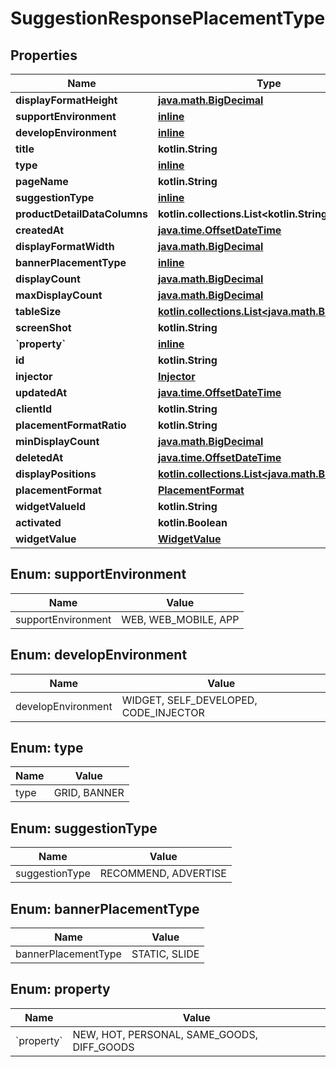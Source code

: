 
# SuggestionResponsePlacementType

## Properties
Name | Type | Description | Notes
------------ | ------------- | ------------- | -------------
**displayFormatHeight** | [**java.math.BigDecimal**](java.math.BigDecimal.md) |  | 
**supportEnvironment** | [**inline**](#SupportEnvironment) |  | 
**developEnvironment** | [**inline**](#DevelopEnvironment) |  | 
**title** | **kotlin.String** |  | 
**type** | [**inline**](#Type) |  | 
**pageName** | **kotlin.String** |  | 
**suggestionType** | [**inline**](#SuggestionType) |  | 
**productDetailDataColumns** | **kotlin.collections.List&lt;kotlin.String&gt;** |  | 
**createdAt** | [**java.time.OffsetDateTime**](java.time.OffsetDateTime.md) |  | 
**displayFormatWidth** | [**java.math.BigDecimal**](java.math.BigDecimal.md) |  | 
**bannerPlacementType** | [**inline**](#BannerPlacementType) |  | 
**displayCount** | [**java.math.BigDecimal**](java.math.BigDecimal.md) |  | 
**maxDisplayCount** | [**java.math.BigDecimal**](java.math.BigDecimal.md) |  | 
**tableSize** | [**kotlin.collections.List&lt;java.math.BigDecimal&gt;**](java.math.BigDecimal.md) |  | 
**screenShot** | **kotlin.String** |  | 
**&#x60;property&#x60;** | [**inline**](#&#x60;Property&#x60;) |  | 
**id** | **kotlin.String** |  | 
**injector** | [**Injector**](Injector.md) |  | 
**updatedAt** | [**java.time.OffsetDateTime**](java.time.OffsetDateTime.md) |  | 
**clientId** | **kotlin.String** |  | 
**placementFormatRatio** | **kotlin.String** |  | 
**minDisplayCount** | [**java.math.BigDecimal**](java.math.BigDecimal.md) |  | 
**deletedAt** | [**java.time.OffsetDateTime**](java.time.OffsetDateTime.md) |  | 
**displayPositions** | [**kotlin.collections.List&lt;java.math.BigDecimal&gt;**](java.math.BigDecimal.md) |  | 
**placementFormat** | [**PlacementFormat**](PlacementFormat.md) |  | 
**widgetValueId** | **kotlin.String** |  | 
**activated** | **kotlin.Boolean** |  | 
**widgetValue** | [**WidgetValue**](WidgetValue.md) |  |  [optional]


<a id="SupportEnvironment"></a>
## Enum: supportEnvironment
Name | Value
---- | -----
supportEnvironment | WEB, WEB_MOBILE, APP


<a id="DevelopEnvironment"></a>
## Enum: developEnvironment
Name | Value
---- | -----
developEnvironment | WIDGET, SELF_DEVELOPED, CODE_INJECTOR


<a id="Type"></a>
## Enum: type
Name | Value
---- | -----
type | GRID, BANNER


<a id="SuggestionType"></a>
## Enum: suggestionType
Name | Value
---- | -----
suggestionType | RECOMMEND, ADVERTISE


<a id="BannerPlacementType"></a>
## Enum: bannerPlacementType
Name | Value
---- | -----
bannerPlacementType | STATIC, SLIDE


<a id="`Property`"></a>
## Enum: property
Name | Value
---- | -----
&#x60;property&#x60; | NEW, HOT, PERSONAL, SAME_GOODS, DIFF_GOODS



